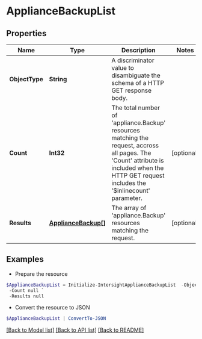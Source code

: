 # ApplianceBackupList
## Properties

Name | Type | Description | Notes
------------ | ------------- | ------------- | -------------
**ObjectType** | **String** | A discriminator value to disambiguate the schema of a HTTP GET response body. | 
**Count** | **Int32** | The total number of &#39;appliance.Backup&#39; resources matching the request, accross all pages. The &#39;Count&#39; attribute is included when the HTTP GET request includes the &#39;$inlinecount&#39; parameter. | [optional] 
**Results** | [**ApplianceBackup[]**](ApplianceBackup.md) | The array of &#39;appliance.Backup&#39; resources matching the request. | [optional] 

## Examples

- Prepare the resource
```powershell
$ApplianceBackupList = Initialize-IntersightApplianceBackupList  -ObjectType null `
 -Count null `
 -Results null
```

- Convert the resource to JSON
```powershell
$ApplianceBackupList | ConvertTo-JSON
```

[[Back to Model list]](../README.md#documentation-for-models) [[Back to API list]](../README.md#documentation-for-api-endpoints) [[Back to README]](../README.md)

